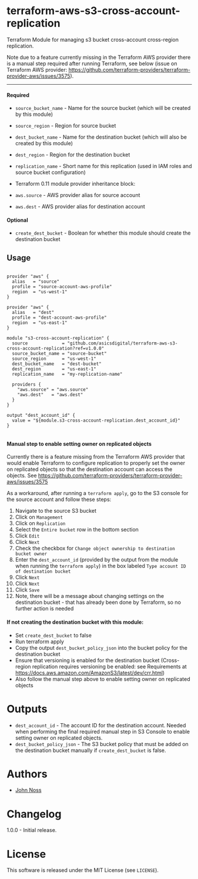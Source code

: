 # terraform-aws-s3-cross-account-replication
Terraform Module for managing s3 bucket cross-account cross-region replication.

Note due to a feature currently missing in the Terraform AWS provider there is a manual step required after running Terraform, see below (issue on Terraform AWS provider: https://github.com/terraform-providers/terraform-provider-aws/issues/3575).

----------------------

#### Required

- `source_bucket_name` - Name for the source bucket (which will be created by this module)
- `source_region`      - Region for source bucket
- `dest_bucket_name`   - Name for the destination bucket (which will also be created by this module)
- `dest_region`        - Region for the destination bucket
- `replication_name`   - Short name for this replication (used in IAM roles and source bucket configuration)

- Terraform 0.11 module provider inheritance block:

- `aws.source` - AWS provider alias for source account
- `aws.dest`   - AWS provider alias for destination account

#### Optional

- `create_dest_bucket` - Boolean for whether this module should create the destination bucket

Usage
-----

```hcl

provider "aws" {
  alias   = "source"
  profile = "source-account-aws-profile"
  region  = "us-west-1"
}

provider "aws" {
  alias   = "dest"
  profile = "dest-account-aws-profile"
  region  = "us-east-1"
}

module "s3-cross-account-replication" {
  source             = "github.com/asicsdigital/terraform-aws-s3-cross-account-replication?ref=v1.0.0"
  source_bucket_name = "source-bucket"
  source_region      = "us-west-1"
  dest_bucket_name   = "dest-bucket"
  dest_region        = "us-east-1"
  replication_name   = "my-replication-name"

  providers {
    "aws.source" = "aws.source"
    "aws.dest"   = "aws.dest"
  }
}

output "dest_account_id" {
  value = "${module.s3-cross-account-replication.dest_account_id}"
}


```

#### Manual step to enable setting owner on replicated objects

Currently there is a feature missing from the Terraform AWS provider that would enable Terraform to configure replication to properly set the owner on replicated objects so that the destination account can access the objects. See https://github.com/terraform-providers/terraform-provider-aws/issues/3575

As a workaround, after running a `terraform apply`, go to the S3 console for the source account and follow these steps:

1. Navigate to the source S3 bucket
1. Click on `Management`
1. Click on `Replication`
1. Select the `Entire bucket` row in the bottom section
1. Click `Edit`
1. Click `Next`
1. Check the checkbox for `Change object ownership to destination bucket owner`
1. Enter the `dest_account_id` (provided by the output from the module when running the `terraform apply`) in the box labeled `Type account ID of destination bucket`
1. Click `Next`
1. Click `Next`
1. Click `Save`
1. Note, there will be a message about changing settings on the destination bucket - that has already been done by Terraform, so no further action is needed


#### If not creating the destination bucket with this module:

- Set `create_dest_bucket` to false
- Run terraform apply
- Copy the output `dest_bucket_policy_json` into the bucket policy for the destination bucket
- Ensure that versioning is enabled for the destination bucket (Cross-region replication requires versioning be enabled: see Requirements at https://docs.aws.amazon.com/AmazonS3/latest/dev/crr.html)
- Also follow the manual step above to enable setting owner on replicated objects

Outputs
=======

- `dest_account_id` - The account ID for the destination account. Needed when performing the final required manual step in S3 Console to enable setting owner on replicated objects.
- `dest_bucket_policy_json` - The S3 bucket policy that must be added on the destination bucket manually if `create_dest_bucket` is false.

Authors
=======

* [John Noss](https://github.com/jnoss)


Changelog
=========

1.0.0 - Initial release.

License
=======

This software is released under the MIT License (see `LICENSE`).
